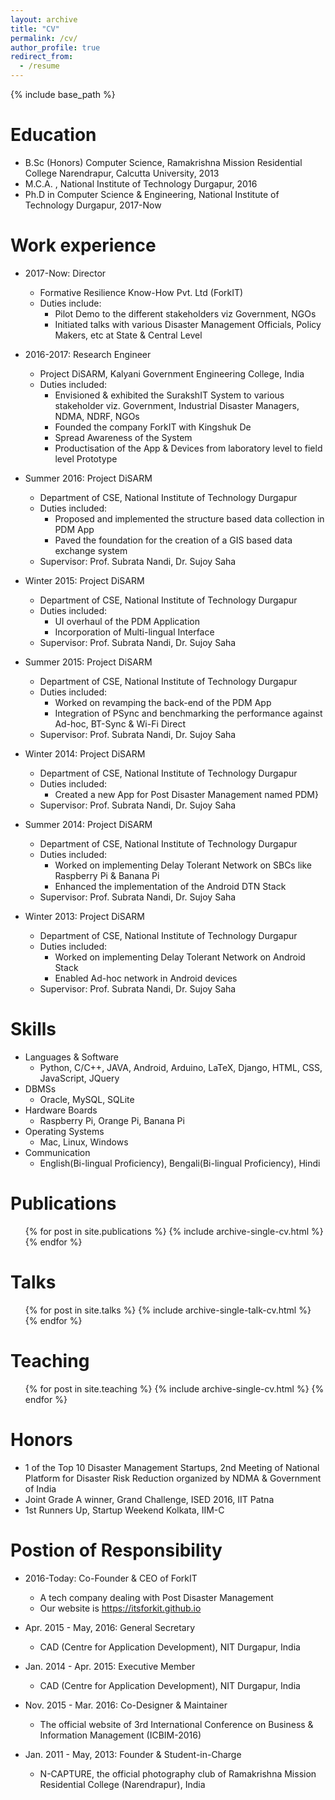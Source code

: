 ```yaml
---
layout: archive
title: "CV"
permalink: /cv/
author_profile: true
redirect_from:
  - /resume
---
```


{% include base_path %}

Education
======
* B.Sc (Honors) Computer Science, Ramakrishna Mission Residential College Narendrapur, Calcutta University, 2013
* M.C.A. , National Institute of Technology Durgapur, 2016
* Ph.D in Computer Science & Engineering, National Institute of Technology Durgapur, 2017-Now

Work experience
======
* 2017-Now: Director
  * Formative Resilience Know-How Pvt. Ltd (ForkIT) 
  * Duties include:
    * Pilot Demo to the different stakeholders viz Government, NGOs
    * Initiated talks with various Disaster Management Officials, Policy Makers, etc at State & Central Level

* 2016-2017: Research Engineer
  * Project DiSARM, Kalyani Government Engineering College, India
  * Duties included: 
    * Envisioned & exhibited the SurakshIT System to various stakeholder viz. Government, Industrial Disaster Managers, NDMA, NDRF, NGOs
    * Founded the company ForkIT with Kingshuk De
    * Spread Awareness of the System
    * Productisation of the App & Devices from laboratory level to field level Prototype

* Summer 2016: Project DiSARM
  * Department of CSE, National Institute of Technology Durgapur
  * Duties included: 
    * Proposed and implemented the structure based data collection in PDM App
    * Paved the foundation for the creation of a GIS based data exchange system
  * Supervisor: Prof. Subrata Nandi, Dr. Sujoy Saha

* Winter 2015: Project DiSARM
  * Department of CSE, National Institute of Technology Durgapur
  * Duties included: 
    * UI overhaul of the PDM Application
    * Incorporation of Multi-lingual Interface
  * Supervisor: Prof. Subrata Nandi, Dr. Sujoy Saha
 
* Summer 2015: Project DiSARM
  * Department of CSE, National Institute of Technology Durgapur
  * Duties included: 
    * Worked on revamping the back-end of the PDM App
    * Integration of PSync and benchmarking the performance against Ad-hoc, BT-Sync & Wi-Fi Direct
  * Supervisor: Prof. Subrata Nandi, Dr. Sujoy Saha
 
* Winter 2014: Project DiSARM
  * Department of CSE, National Institute of Technology Durgapur
  * Duties included: 
    * Created a new App for Post Disaster Management named PDM}
  * Supervisor: Prof. Subrata Nandi, Dr. Sujoy Saha

* Summer 2014: Project DiSARM
  * Department of CSE, National Institute of Technology Durgapur
  * Duties included: 
    * Worked on implementing Delay Tolerant Network on SBCs like Raspberry Pi & Banana Pi
    * Enhanced the implementation of the Android DTN Stack
   * Supervisor: Prof. Subrata Nandi, Dr. Sujoy Saha
 
* Winter 2013: Project DiSARM
  * Department of CSE, National Institute of Technology Durgapur
  * Duties included: 
    * Worked on implementing Delay Tolerant Network on Android Stack
    * Enabled Ad-hoc network in Android devices
  * Supervisor: Prof. Subrata Nandi, Dr. Sujoy Saha

  
Skills
======
* Languages & Software
  * Python, C/C++,  JAVA, Android, Arduino, LaTeX, Django, HTML, CSS, JavaScript, JQuery
* DBMSs
  * Oracle, MySQL, SQLite
* Hardware Boards
  * Raspberry Pi, Orange Pi, Banana Pi
* Operating Systems
  * Mac, Linux, Windows
* Communication
  * English(Bi-lingual Proficiency), Bengali(Bi-lingual Proficiency), Hindi

Publications
======
  <ul>{% for post in site.publications %}
    {% include archive-single-cv.html %}
  {% endfor %}</ul>
  
Talks
======
  <ul>{% for post in site.talks %}
    {% include archive-single-talk-cv.html %}
  {% endfor %}</ul>
  
Teaching
======
  <ul>{% for post in site.teaching %}
    {% include archive-single-cv.html %}
  {% endfor %}</ul>
  
Honors
======
  * 1 of the Top 10 Disaster Management Startups, 2nd Meeting of National Platform for Disaster Risk Reduction organized by NDMA & Government of India
  * Joint Grade A winner, Grand Challenge, ISED 2016, IIT Patna
  * 1st Runners Up, Startup Weekend  Kolkata, IIM-C

Postion of Responsibility
======
* 2016-Today: Co-Founder & CEO of ForkIT
  * A tech company dealing with Post Disaster Management
  * Our website is https://itsforkit.github.io


* Apr. 2015 - May, 2016: General Secretary 
  * CAD (Centre for Application Development), NIT Durgapur, India
  
* Jan. 2014 - Apr. 2015: Executive Member
  * CAD (Centre for Application Development), NIT Durgapur, India

* Nov. 2015 - Mar. 2016: Co-Designer & Maintainer
  * The official website of 3rd  International Conference on Business & Information Management (ICBIM-2016)

* Jan. 2011 - May, 2013: Founder & Student-in-Charge
  * N-CAPTURE, the official photography club of Ramakrishna Mission Residential College (Narendrapur), India

  
